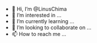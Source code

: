 - 👋 Hi, I’m @LinusChima
- 👀 I’m interested in ...
- 🌱 I’m currently learning ...
- 💞️ I’m looking to collaborate on ...
- 📫 How to reach me ...

<!---
LinusChima/LinusChima is a ✨ special ✨ repository because its `README.md` (this file) appears on your GitHub profile.
You can click the Preview link to take a look at your changes.
--->
